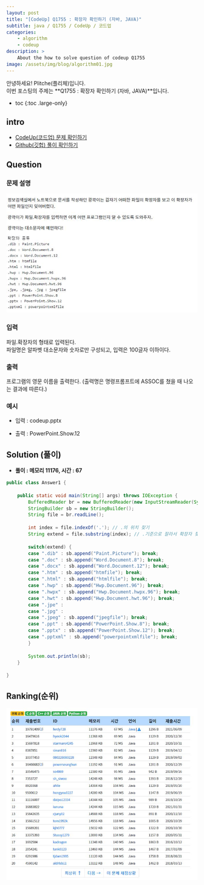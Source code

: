 ```yaml
---
layout: post
title: "[CodeUp] Q1755 : 확장자 확인하기 (자바, JAVA)"
subtitle: java / Q1755 / CodeUp / 코드업
categories:
    - algorithm
    - codeup
description: >
    About the how to solve question of codeup Q1755
image: /assets/img/blog/algorithm01.jpg
---
```


안녕하세요! Plitche(플리체)입니다.  
이번 포스팅의 주제는 **Q1755 : 확장자 확인하기 (자바, JAVA)**입니다.

* toc
{:toc .large-only}

## intro
* [CodeUp(코드업) 문제 확인하기](https://codeup.kr/problem.php?id=1755)  
* [Github(깃헙) 풀이 확인하기](https://github.com/plitche/CodeUp_Solution/tree/master/Q1701~Q1800/Q1755)  

## Question
### 문제 설명
![](/assets/post/codeup/Q1700~Q1799/20211218_01/01.JPG)  

### 입력
파일.확장자의 형태로 입력된다.  
파일명은 알파벳 대소문자와 숫자로만 구성되고, 입력은 100글자 이하이다.  

### 출력
프로그램의 영문 이름을 출력한다. (출력명은 명령프롬프트에 ASSOC를 쳤을 때 나오는 결과에 따른다.)  
  
### 예시
* 입력 : codeup.pptx
  
* 출력 : PowerPoint.Show.12  
  
## Solution (풀이)
* **풀이 : 메모리 11176, 시간 : 67**  

```java
public class Answer1 {
	
	public static void main(String[] args) throws IOException {
        BufferedReader br = new BufferedReader(new InputStreamReader(System.in));
        StringBuilder sb = new StringBuilder();
        String file = br.readLine();

        int index = file.indexOf('.'); // .의 위치 찾기
        String extend = file.substring(index); // .기준으로 잘라서 확장자 찾기
        
        switch(extend) {
        case ".dib" : sb.append("Paint.Picture"); break;
        case ".doc" : sb.append("Word.Document.8"); break;
        case ".docx" : sb.append("Word.Document.12"); break;  
        case ".htm" : sb.append("htmfile"); break;  
        case ".html" : sb.append("htmlfile"); break;  
        case ".hwp" : sb.append("Hwp.Document.96"); break;  
        case ".hwpx" : sb.append("Hwp.Document.hwpx.96"); break;  
        case ".hwt" : sb.append("Hwp.Document.hwt.96"); break;  
        case ".jpe" :
        case ".jpg" :
        case ".jpeg" : sb.append("jpegfile"); break;
        case ".ppt" : sb.append("PowerPoint.Show.8"); break;  
        case ".pptx" : sb.append("PowerPoint.Show.12"); break;  
        case ".pptxml" : sb.append("powerpointxmlfile"); break;
        }
        
        System.out.println(sb);
	}
    	 
}
```  

## Ranking(순위)
![](/assets/post/codeup/Q1700~Q1799/20211218_01/03.JPG)  